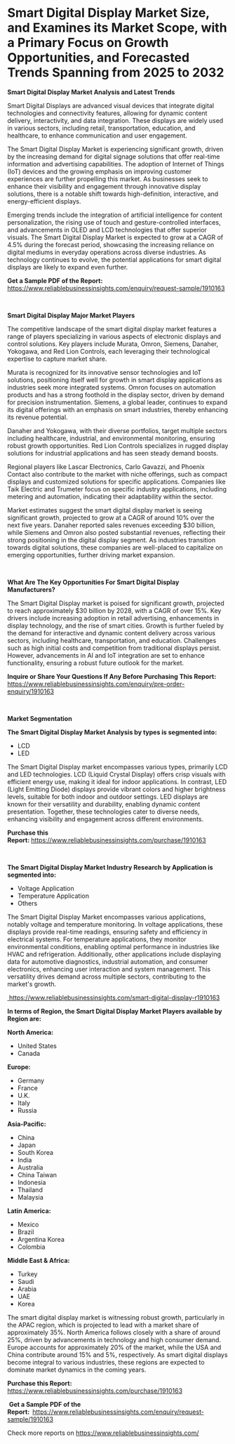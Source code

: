 <p><h1>Smart Digital Display Market Size, and Examines its Market Scope, with a Primary Focus on Growth Opportunities, and Forecasted Trends Spanning from 2025 to 2032</h1></p><p><strong>Smart Digital Display Market Analysis and Latest Trends</strong></p>
<p><p>Smart Digital Displays are advanced visual devices that integrate digital technologies and connectivity features, allowing for dynamic content delivery, interactivity, and data integration. These displays are widely used in various sectors, including retail, transportation, education, and healthcare, to enhance communication and user engagement.</p><p>The Smart Digital Display Market is experiencing significant growth, driven by the increasing demand for digital signage solutions that offer real-time information and advertising capabilities. The adoption of Internet of Things (IoT) devices and the growing emphasis on improving customer experiences are further propelling this market. As businesses seek to enhance their visibility and engagement through innovative display solutions, there is a notable shift towards high-definition, interactive, and energy-efficient displays.</p><p>Emerging trends include the integration of artificial intelligence for content personalization, the rising use of touch and gesture-controlled interfaces, and advancements in OLED and LCD technologies that offer superior visuals. The Smart Digital Display Market is expected to grow at a CAGR of 4.5% during the forecast period, showcasing the increasing reliance on digital mediums in everyday operations across diverse industries. As technology continues to evolve, the potential applications for smart digital displays are likely to expand even further.</p></p>
<p><strong>Get a Sample PDF of the Report:&nbsp;</strong> <a href="https://www.reliablebusinessinsights.com/enquiry/request-sample/1910163?utm_campaign=3568&utm_medium=2&utm_source=Github&utm_content=ia&utm_term=06042025&utm_id=smart-digital-display">https://www.reliablebusinessinsights.com/enquiry/request-sample/1910163</a></p>
<p>&nbsp;</p>
<p><strong>Smart Digital Display Major Market Players</strong></p>
<p><p>The competitive landscape of the smart digital display market features a range of players specializing in various aspects of electronic displays and control solutions. Key players include Murata, Omron, Siemens, Danaher, Yokogawa, and Red Lion Controls, each leveraging their technological expertise to capture market share.</p><p>Murata is recognized for its innovative sensor technologies and IoT solutions, positioning itself well for growth in smart display applications as industries seek more integrated systems. Omron focuses on automation products and has a strong foothold in the display sector, driven by demand for precision instrumentation. Siemens, a global leader, continues to expand its digital offerings with an emphasis on smart industries, thereby enhancing its revenue potential.</p><p>Danaher and Yokogawa, with their diverse portfolios, target multiple sectors including healthcare, industrial, and environmental monitoring, ensuring robust growth opportunities. Red Lion Controls specializes in rugged display solutions for industrial applications and has seen steady demand boosts.</p><p>Regional players like Lascar Electronics, Carlo Gavazzi, and Phoenix Contact also contribute to the market with niche offerings, such as compact displays and customized solutions for specific applications. Companies like Taik Electric and Trumeter focus on specific industry applications, including metering and automation, indicating their adaptability within the sector.</p><p>Market estimates suggest the smart digital display market is seeing significant growth, projected to grow at a CAGR of around 10% over the next five years. Danaher reported sales revenues exceeding $30 billion, while Siemens and Omron also posted substantial revenues, reflecting their strong positioning in the digital display segment. As industries transition towards digital solutions, these companies are well-placed to capitalize on emerging opportunities, further driving market expansion.</p></p>
<p>&nbsp;</p>
<p><strong>What Are The Key Opportunities For Smart Digital Display Manufacturers?</strong></p>
<p><p>The Smart Digital Display market is poised for significant growth, projected to reach approximately $30 billion by 2028, with a CAGR of over 15%. Key drivers include increasing adoption in retail advertising, enhancements in display technology, and the rise of smart cities. Growth is further fueled by the demand for interactive and dynamic content delivery across various sectors, including healthcare, transportation, and education. Challenges such as high initial costs and competition from traditional displays persist. However, advancements in AI and IoT integration are set to enhance functionality, ensuring a robust future outlook for the market.</p></p>
<p><strong>Inquire or Share Your Questions If Any Before Purchasing This Report:</strong> <a href="https://www.reliablebusinessinsights.com/enquiry/pre-order-enquiry/1910163?utm_campaign=3568&utm_medium=2&utm_source=Github&utm_content=ia&utm_term=06042025&utm_id=smart-digital-display">https://www.reliablebusinessinsights.com/enquiry/pre-order-enquiry/1910163</a></p>
<p>&nbsp;</p>
<p><strong>Market Segmentation</strong></p>
<p><strong>The Smart Digital Display Market Analysis by types is segmented into:</strong></p>
<p><ul><li>LCD</li><li>LED</li></ul></p>
<p><p>The Smart Digital Display market encompasses various types, primarily LCD and LED technologies. LCD (Liquid Crystal Display) offers crisp visuals with efficient energy use, making it ideal for indoor applications. In contrast, LED (Light Emitting Diode) displays provide vibrant colors and higher brightness levels, suitable for both indoor and outdoor settings. LED displays are known for their versatility and durability, enabling dynamic content presentation. Together, these technologies cater to diverse needs, enhancing visibility and engagement across different environments.</p></p>
<p><strong>Purchase this Report:&nbsp;</strong><a href="https://www.reliablebusinessinsights.com/purchase/1910163?utm_campaign=3568&utm_medium=2&utm_source=Github&utm_content=ia&utm_term=06042025&utm_id=smart-digital-display">https://www.reliablebusinessinsights.com/purchase/1910163</a></p>
<p>&nbsp;</p>
<p><strong>The Smart Digital Display Market Industry Research by Application is segmented into:</strong></p>
<p><ul><li>Voltage Application</li><li>Temperature Application</li><li>Others</li></ul></p>
<p><p>The Smart Digital Display Market encompasses various applications, notably voltage and temperature monitoring. In voltage applications, these displays provide real-time readings, ensuring safety and efficiency in electrical systems. For temperature applications, they monitor environmental conditions, enabling optimal performance in industries like HVAC and refrigeration. Additionally, other applications include displaying data for automotive diagnostics, industrial automation, and consumer electronics, enhancing user interaction and system management. This versatility drives demand across multiple sectors, contributing to the market's growth.</p></p>
<p><a href="https://www.reliablebusinessinsights.com/smart-digital-display-r1910163?utm_campaign=3568&utm_medium=2&utm_source=Github&utm_content=ia&utm_term=06042025&utm_id=smart-digital-display">&nbsp;https://www.reliablebusinessinsights.com/smart-digital-display-r1910163</a></p>
<p><strong>In terms of Region, the Smart Digital Display Market Players available by Region are:</strong></p>
<p>
    <p> <strong> North America: </strong>
        <ul>
            <li>United States</li>
            <li>Canada</li>
        </ul>
        </p> 
    <p> <strong> Europe: </strong>
        <ul>
            <li>Germany</li>
            <li>France</li>
            <li>U.K.</li>
            <li>Italy</li>
            <li>Russia</li>
        </ul>
        </p> 
    <p> <strong> Asia-Pacific: </strong>
        <ul>
            <li>China</li>
            <li>Japan</li>
            <li>South Korea</li>
            <li>India</li>
            <li>Australia</li>
            <li>China Taiwan</li>
            <li>Indonesia</li>
            <li>Thailand</li>
            <li>Malaysia</li>
        </ul>
        </p> 
    <p> <strong> Latin America: </strong>
        <ul>
            <li>Mexico</li>
            <li>Brazil</li>
            <li>Argentina Korea</li>
            <li>Colombia</li>
        </ul>
        </p> 
    <p> <strong> Middle East & Africa: </strong>
        <ul>
            <li>Turkey</li>
            <li>Saudi</li>
            <li>Arabia</li>
            <li>UAE</li>
            <li>Korea</li>
        </ul>
    </p>
    </p>
<p><p>The smart digital display market is witnessing robust growth, particularly in the APAC region, which is projected to lead with a market share of approximately 35%. North America follows closely with a share of around 25%, driven by advancements in technology and high consumer demand. Europe accounts for approximately 20% of the market, while the USA and China contribute around 15% and 5%, respectively. As smart digital displays become integral to various industries, these regions are expected to dominate market dynamics in the coming years.</p></p>
<p><strong>Purchase this Report: </strong><a href="https://www.reliablebusinessinsights.com/purchase/1910163?utm_campaign=3568&utm_medium=2&utm_source=Github&utm_content=ia&utm_term=06042025&utm_id=smart-digital-display">https://www.reliablebusinessinsights.com/purchase/1910163</a></p>
<p>&nbsp;<strong>Get a Sample PDF of the Report:&nbsp;&nbsp;</strong><a href="https://www.reliablebusinessinsights.com/enquiry/request-sample/1910163?utm_campaign=3568&utm_medium=2&utm_source=Github&utm_content=ia&utm_term=06042025&utm_id=smart-digital-display">https://www.reliablebusinessinsights.com/enquiry/request-sample/1910163</a></p>
<p><strong></strong></p>
<p>Check more reports on <a href="https://www.reliablebusinessinsights.com/?utm_campaign=3568&utm_medium=2&utm_source=Github&utm_content=ia&utm_term=06042025&utm_id=smart-digital-display">https://www.reliablebusinessinsights.com/</a></p>